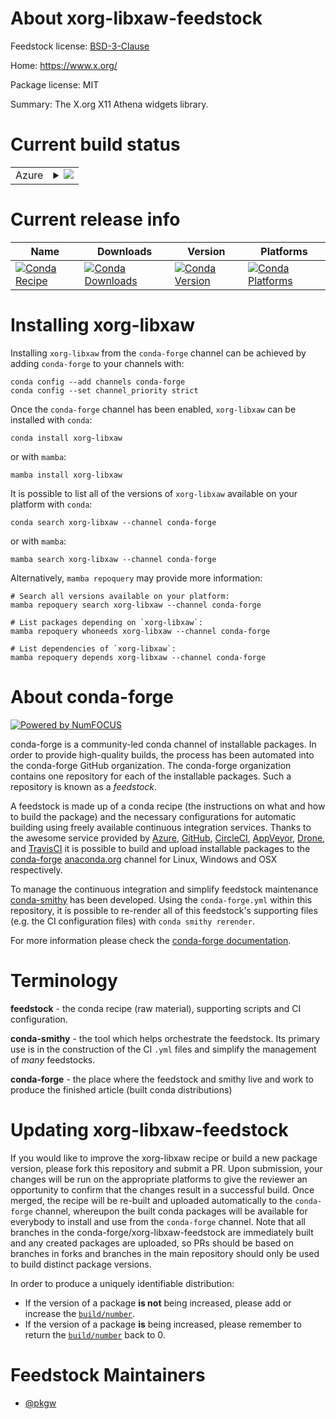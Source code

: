 About xorg-libxaw-feedstock
===========================

Feedstock license: [BSD-3-Clause](https://github.com/conda-forge/xorg-libxaw-feedstock/blob/main/LICENSE.txt)

Home: https://www.x.org/

Package license: MIT

Summary: The X.org X11 Athena widgets library.

Current build status
====================


<table>
    
  <tr>
    <td>Azure</td>
    <td>
      <details>
        <summary>
          <a href="https://dev.azure.com/conda-forge/feedstock-builds/_build/latest?definitionId=2183&branchName=main">
            <img src="https://dev.azure.com/conda-forge/feedstock-builds/_apis/build/status/xorg-libxaw-feedstock?branchName=main">
          </a>
        </summary>
        <table>
          <thead><tr><th>Variant</th><th>Status</th></tr></thead>
          <tbody><tr>
              <td>linux_64</td>
              <td>
                <a href="https://dev.azure.com/conda-forge/feedstock-builds/_build/latest?definitionId=2183&branchName=main">
                  <img src="https://dev.azure.com/conda-forge/feedstock-builds/_apis/build/status/xorg-libxaw-feedstock?branchName=main&jobName=linux&configuration=linux%20linux_64_" alt="variant">
                </a>
              </td>
            </tr><tr>
              <td>linux_aarch64</td>
              <td>
                <a href="https://dev.azure.com/conda-forge/feedstock-builds/_build/latest?definitionId=2183&branchName=main">
                  <img src="https://dev.azure.com/conda-forge/feedstock-builds/_apis/build/status/xorg-libxaw-feedstock?branchName=main&jobName=linux&configuration=linux%20linux_aarch64_" alt="variant">
                </a>
              </td>
            </tr><tr>
              <td>linux_ppc64le</td>
              <td>
                <a href="https://dev.azure.com/conda-forge/feedstock-builds/_build/latest?definitionId=2183&branchName=main">
                  <img src="https://dev.azure.com/conda-forge/feedstock-builds/_apis/build/status/xorg-libxaw-feedstock?branchName=main&jobName=linux&configuration=linux%20linux_ppc64le_" alt="variant">
                </a>
              </td>
            </tr><tr>
              <td>osx_64</td>
              <td>
                <a href="https://dev.azure.com/conda-forge/feedstock-builds/_build/latest?definitionId=2183&branchName=main">
                  <img src="https://dev.azure.com/conda-forge/feedstock-builds/_apis/build/status/xorg-libxaw-feedstock?branchName=main&jobName=osx&configuration=osx%20osx_64_" alt="variant">
                </a>
              </td>
            </tr><tr>
              <td>osx_arm64</td>
              <td>
                <a href="https://dev.azure.com/conda-forge/feedstock-builds/_build/latest?definitionId=2183&branchName=main">
                  <img src="https://dev.azure.com/conda-forge/feedstock-builds/_apis/build/status/xorg-libxaw-feedstock?branchName=main&jobName=osx&configuration=osx%20osx_arm64_" alt="variant">
                </a>
              </td>
            </tr><tr>
              <td>win_64</td>
              <td>
                <a href="https://dev.azure.com/conda-forge/feedstock-builds/_build/latest?definitionId=2183&branchName=main">
                  <img src="https://dev.azure.com/conda-forge/feedstock-builds/_apis/build/status/xorg-libxaw-feedstock?branchName=main&jobName=win&configuration=win%20win_64_" alt="variant">
                </a>
              </td>
            </tr>
          </tbody>
        </table>
      </details>
    </td>
  </tr>
</table>

Current release info
====================

| Name | Downloads | Version | Platforms |
| --- | --- | --- | --- |
| [![Conda Recipe](https://img.shields.io/badge/recipe-xorg--libxaw-green.svg)](https://anaconda.org/conda-forge/xorg-libxaw) | [![Conda Downloads](https://img.shields.io/conda/dn/conda-forge/xorg-libxaw.svg)](https://anaconda.org/conda-forge/xorg-libxaw) | [![Conda Version](https://img.shields.io/conda/vn/conda-forge/xorg-libxaw.svg)](https://anaconda.org/conda-forge/xorg-libxaw) | [![Conda Platforms](https://img.shields.io/conda/pn/conda-forge/xorg-libxaw.svg)](https://anaconda.org/conda-forge/xorg-libxaw) |

Installing xorg-libxaw
======================

Installing `xorg-libxaw` from the `conda-forge` channel can be achieved by adding `conda-forge` to your channels with:

```
conda config --add channels conda-forge
conda config --set channel_priority strict
```

Once the `conda-forge` channel has been enabled, `xorg-libxaw` can be installed with `conda`:

```
conda install xorg-libxaw
```

or with `mamba`:

```
mamba install xorg-libxaw
```

It is possible to list all of the versions of `xorg-libxaw` available on your platform with `conda`:

```
conda search xorg-libxaw --channel conda-forge
```

or with `mamba`:

```
mamba search xorg-libxaw --channel conda-forge
```

Alternatively, `mamba repoquery` may provide more information:

```
# Search all versions available on your platform:
mamba repoquery search xorg-libxaw --channel conda-forge

# List packages depending on `xorg-libxaw`:
mamba repoquery whoneeds xorg-libxaw --channel conda-forge

# List dependencies of `xorg-libxaw`:
mamba repoquery depends xorg-libxaw --channel conda-forge
```


About conda-forge
=================

[![Powered by
NumFOCUS](https://img.shields.io/badge/powered%20by-NumFOCUS-orange.svg?style=flat&colorA=E1523D&colorB=007D8A)](https://numfocus.org)

conda-forge is a community-led conda channel of installable packages.
In order to provide high-quality builds, the process has been automated into the
conda-forge GitHub organization. The conda-forge organization contains one repository
for each of the installable packages. Such a repository is known as a *feedstock*.

A feedstock is made up of a conda recipe (the instructions on what and how to build
the package) and the necessary configurations for automatic building using freely
available continuous integration services. Thanks to the awesome service provided by
[Azure](https://azure.microsoft.com/en-us/services/devops/), [GitHub](https://github.com/),
[CircleCI](https://circleci.com/), [AppVeyor](https://www.appveyor.com/),
[Drone](https://cloud.drone.io/welcome), and [TravisCI](https://travis-ci.com/)
it is possible to build and upload installable packages to the
[conda-forge](https://anaconda.org/conda-forge) [anaconda.org](https://anaconda.org/)
channel for Linux, Windows and OSX respectively.

To manage the continuous integration and simplify feedstock maintenance
[conda-smithy](https://github.com/conda-forge/conda-smithy) has been developed.
Using the ``conda-forge.yml`` within this repository, it is possible to re-render all of
this feedstock's supporting files (e.g. the CI configuration files) with ``conda smithy rerender``.

For more information please check the [conda-forge documentation](https://conda-forge.org/docs/).

Terminology
===========

**feedstock** - the conda recipe (raw material), supporting scripts and CI configuration.

**conda-smithy** - the tool which helps orchestrate the feedstock.
                   Its primary use is in the construction of the CI ``.yml`` files
                   and simplify the management of *many* feedstocks.

**conda-forge** - the place where the feedstock and smithy live and work to
                  produce the finished article (built conda distributions)


Updating xorg-libxaw-feedstock
==============================

If you would like to improve the xorg-libxaw recipe or build a new
package version, please fork this repository and submit a PR. Upon submission,
your changes will be run on the appropriate platforms to give the reviewer an
opportunity to confirm that the changes result in a successful build. Once
merged, the recipe will be re-built and uploaded automatically to the
`conda-forge` channel, whereupon the built conda packages will be available for
everybody to install and use from the `conda-forge` channel.
Note that all branches in the conda-forge/xorg-libxaw-feedstock are
immediately built and any created packages are uploaded, so PRs should be based
on branches in forks and branches in the main repository should only be used to
build distinct package versions.

In order to produce a uniquely identifiable distribution:
 * If the version of a package **is not** being increased, please add or increase
   the [``build/number``](https://docs.conda.io/projects/conda-build/en/latest/resources/define-metadata.html#build-number-and-string).
 * If the version of a package **is** being increased, please remember to return
   the [``build/number``](https://docs.conda.io/projects/conda-build/en/latest/resources/define-metadata.html#build-number-and-string)
   back to 0.

Feedstock Maintainers
=====================

* [@pkgw](https://github.com/pkgw/)

